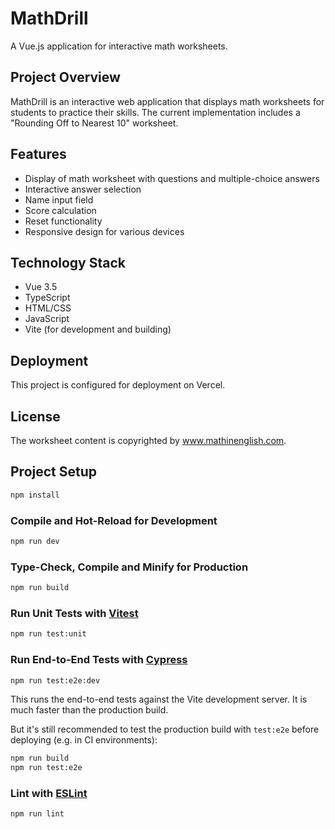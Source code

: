# MathDrill

A Vue.js application for interactive math worksheets.

## Project Overview

MathDrill is an interactive web application that displays math worksheets for students to practice their skills. The current implementation includes a "Rounding Off to Nearest 10" worksheet.

## Features

- Display of math worksheet with questions and multiple-choice answers
- Interactive answer selection
- Name input field
- Score calculation
- Reset functionality
- Responsive design for various devices

## Technology Stack

- Vue 3.5
- TypeScript
- HTML/CSS
- JavaScript
- Vite (for development and building)

## Deployment

This project is configured for deployment on Vercel.

## License

The worksheet content is copyrighted by www.mathinenglish.com.

## Project Setup

```sh
npm install
```

### Compile and Hot-Reload for Development

```sh
npm run dev
```

### Type-Check, Compile and Minify for Production

```sh
npm run build
```

### Run Unit Tests with [Vitest](https://vitest.dev/)

```sh
npm run test:unit
```

### Run End-to-End Tests with [Cypress](https://www.cypress.io/)

```sh
npm run test:e2e:dev
```

This runs the end-to-end tests against the Vite development server.
It is much faster than the production build.

But it's still recommended to test the production build with `test:e2e` before deploying (e.g. in CI environments):

```sh
npm run build
npm run test:e2e
```

### Lint with [ESLint](https://eslint.org/)

```sh
npm run lint
```
